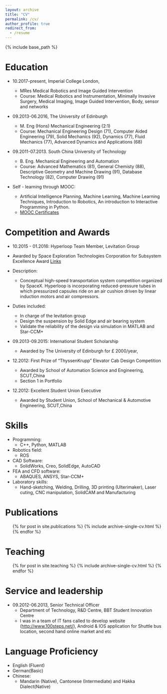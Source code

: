 ```yaml
---
layout: archive
title: "CV"
permalink: /cv/
author_profile: true
redirect_from:
  - /resume
---
```


{% include base_path %}

Education
======
* 10.2017-present, Imperial College London, 
  * MRes Medical Robotics and Image Guided Intervention
  * Course: Medical Robotics and Instrumentation, Minimally Invasive Surgery, Medical Imaging, Image Guided Intervention, Body, sensor and networks
* 09.2013-06.2016, The University of Edinburgh
  * M. Eng (Hons) Mechanical Engineering (2:1)
  * Course: Mechanical Engineering Design (71), Computer Aided Engineering (79), Solid Mechanics (92), Dynamics (77), Fluid Mechanics (77), Advanced Dynamics and Applications (68)


* 09.2011-07.2013. South China University of Technology
  * B. Eng. Mechanical Engineering and Automation 
  * Course: Advanced Mathematics (81), General Chemisty (88), Descriptive Geometry and Machine Drawing (91), Database Technology (82), Computer Drawing (91)

* Self - learning through MOOC:
  * Artificial Intelligence Planning, Machine Learning, Machine Learning Techniques, Introduction to Robotics, An introduction to Interactive Programming in Python.
  * [MOOC Certificates](http://qingbiaoli.github.io/files/MOOC_Certificates.pdf)

Competition and Awards
======
* 10.2015 - 01.2016: Hyperloop Team Member, Levitation Group
 * Awarded by Space Exploration Technologies Corporation for Subsystem Excellence Award [Links](http://www.bbc.co.uk/news/uk-scotland-edinburgh-east-fife-35384238)
 * Description:
   * Conceptual high-speed transportation system competition organized by SpaceX. Hyperloop is incorporating reduced-pressure tubes in which pressurized capsules ride on an air cushion driven by linear induction motors and air compressors. 
 * Duties included: 
   * In charge of the levitation group 
   * Design the suspension by Solid Edge and air bearing system 
   * Validate the reliability of the design via simulation in MATLAB and Star-CCM+
  
* 09.2013-09.2015: International Student Scholarship
  * Awarded by The University of Edinburgh for £ 2000/year,
* 12.2012: First Prize of “ThyssenKrupp” Elevator Cab Design Competition
  * Awarded by School of Automation Science and Engineering, SCUT,China
  * Section 1 in Portfolio
* 12.2012: Excellent Student Union Executive
  * Awarded by Student Union, School of Mechanical & Automotive Engineering, SCUT,China


Skills
======
* Programming: 
  * C++, Python, MATLAB 
* Robotics field: 
  * ROS
* CAD Software:
  * SolidWorks, Creo, SolidEdge, AutoCAD
* FEA and CFD software:
  * ABAQUES, ANSYS, Star-CCM+
* Laboratory skills:
  * Hand-sketching, Welding, Drilling, 3D printing (Ulterimaker), Laser cuting, CNC manipulation, SolidCAM and Manufacturing


Publications
======
  <ul>{% for post in site.publications %}
    {% include archive-single-cv.html %}
  {% endfor %}</ul>
  
  
Teaching
======
  <ul>{% for post in site.teaching %}
    {% include archive-single-cv.html %}
  {% endfor %}</ul>
  
Service and leadership
======
* 09.2012-06.2013, Senior Technical Officer
  * Department of Technology, R&D Centre, BBT Student Innovation Centre
  * I was in a team of IT fans called to develop website (http://www.100steps.net/), Android & IOS application for Shuttle bus location, second hand online market and etc

Language Proficiency
======
* English (Fluent) 
* German(Basic) 
* Chinese:
  * Mandarin (Native), Cantonese (Intermediate) and Hakka Dialect(Native)